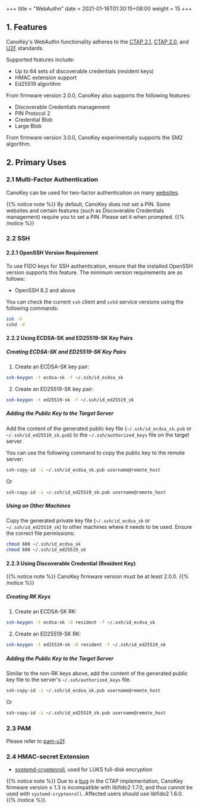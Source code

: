 +++
title = "WebAuthn"
date =  2021-01-16T01:30:15+08:00
weight = 15
+++

## 1. Features

CanoKey's WebAuthn functionality adheres to the [CTAP 2.1](https://fidoalliance.org/specs/fido-v2.1-ps-20210615/fido-client-to-authenticator-protocol-v2.1-ps-20210615.html), [CTAP 2.0](https://fidoalliance.org/specs/fido-v2.0-ps-20190130/fido-client-to-authenticator-protocol-v2.0-ps-20190130.html), and [U2F](https://fidoalliance.org/specs/fido-u2f-v1.0-ps-20141009/fido-u2f-hid-protocol-ps-20141009.html) standards.

Supported features include:

- Up to 64 sets of discoverable credentials (resident keys)
- HMAC extension support
- Ed25519 algorithm

From firmware version 2.0.0, CanoKey also supports the following features:
- Discoverable Credentials management
- PIN Protocol 2
- Credential Blob
- Large Blob

From firmware version 3.0.0, CanoKey experimentally supports the SM2 algorithm.

## 2. Primary Uses

### 2.1 Multi-Factor Authentication

CanoKey can be used for two-factor authentication on many [websites](https://2fa.directory/int/).

{{% notice note %}}
By default, CanoKey does not set a PIN. Some websites and certain features (such as Discoverable Credentials management) require you to set a PIN. Please set it when prompted.
{{% /notice %}}

### 2.2 SSH

#### 2.2.1 OpenSSH Version Requirement

To use FIDO keys for SSH authentication, ensure that the installed OpenSSH version supports this feature. The minimum version requirements are as follows:
- OpenSSH 8.2 and above

You can check the current `ssh` client and `sshd` service versions using the following commands:

```sh
ssh -V
sshd -V
```

#### 2.2.2 Using ECDSA-SK and ED25519-SK Key Pairs

##### Creating ECDSA-SK and ED25519-SK Key Pairs

1. Create an ECDSA-SK key pair:

```sh
ssh-keygen -t ecdsa-sk -f ~/.ssh/id_ecdsa_sk
```

2. Create an ED25519-SK key pair:

```sh
ssh-keygen -t ed25519-sk -f ~/.ssh/id_ed25519_sk
```

##### Adding the Public Key to the Target Server

Add the content of the generated public key file (`~/.ssh/id_ecdsa_sk.pub` or `~/.ssh/id_ed25519_sk.pub`) to the `~/.ssh/authorized_keys` file on the target server.

You can use the following command to copy the public key to the remote server:

```sh
ssh-copy-id -i ~/.ssh/id_ecdsa_sk.pub username@remote_host
```

Or

```sh
ssh-copy-id -i ~/.ssh/id_ed25519_sk.pub username@remote_host
```

##### Using on Other Machines

Copy the generated private key file (`~/.ssh/id_ecdsa_sk` or `~/.ssh/id_ed25519_sk`) to other machines where it needs to be used. Ensure the correct file permissions:

```sh
chmod 600 ~/.ssh/id_ecdsa_sk
chmod 600 ~/.ssh/id_ed25519_sk
```

#### 2.2.3 Using Discoverable Credential (Resident Key)

{{% notice note %}}
CanoKey firmware version must be at least 2.0.0.
{{% /notice %}}

##### Creating RK Keys

1. Create an ECDSA-SK RK:

```sh
ssh-keygen -t ecdsa-sk -O resident -f ~/.ssh/id_ecdsa_sk
```

2. Create an ED25519-SK RK:

```sh
ssh-keygen -t ed25519-sk -O resident -f ~/.ssh/id_ed25519_sk
```

##### Adding the Public Key to the Target Server

Similar to the non-RK keys above, add the content of the generated public key file to the server's `~/.ssh/authorized_keys` file.

```sh
ssh-copy-id -i ~/.ssh/id_ecdsa_sk.pub username@remote_host
```

Or

```sh
ssh-copy-id -i ~/.ssh/id_ed25519_sk.pub username@remote_host
```

### 2.3 PAM

Please refer to [pam-u2f](https://developers.yubico.com/pam-u2f/).

### 2.4 HMAC-secret Extension

- [systemd-cryptenroll](http://0pointer.net/blog/unlocking-luks2-volumes-with-tpm2-fido2-pkcs11-security-hardware-on-systemd-248.html), used for LUKS full-disk encryption

{{% notice note %}}
Due to a [bug](https://github.com/Yubico/libfido2/issues/322#issuecomment-817174671) in the CTAP implementation, CanoKey firmware version ≤ 1.3 is incompatible with libfido2 1.7.0, and thus cannot be used with `systemd-cryptenroll`. Affected users should use libfido2 1.6.0.
{{% /notice %}}.
